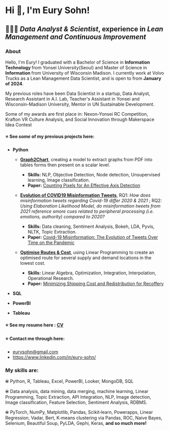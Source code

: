 # Hi 👋, I'm Eury Sohn!

 ## 👩🏻‍💻 <i>Data Analyst & Scientist</i>, experience in <i>Lean Management and Continuous Improvement </i>

### About
Hello, I'm Eury! I graduated with a Bachelor of Science in <b> Information Technology </b> from Yonsei University(Seoul) and Master of Science in <b> Information </b> from University of Wisconsin Madison. I currently work at Volvo Trucks as a Lean Management Data Scientist, and is open to from <b> January of 2024</b>. 

My previous roles have been Data Scientist in a startup, Data Analyst, Research Assistant in A.I. Lab, Teacher's Assistant in Yonsei and Wisconsin-Madison University, Mentor in UN Sustainable Development. 

Some of my awards are first place in: Nexon-Yonsei RC Competition, Krafton VR Culture Analysis, and Social Innovation through Makerspace Idea Contest

#### ⭐ See _some_ of my previous projects here: 
* **Python**
     * **[Graph2Chart](Python/Graph2Chart)**, creating a model to extract graphs from PDF into tables forms then present on a scalar level.
        * **Skills:** NLP, Objective Detection, Node detection, Unsupervised learning, Image classification.
        * **Paper:** [Counting Pixels for An Effective Axis Detection](IEEE_IRI_2022.pdf)
      
     * **[Evolution of COVID19 Misinformation Tweets](Python/Evolution%20of%20COVID19%20Misinformation%20Tweets)**, RQ1: _How does misinformation tweets regarding Covid-19 differ 2020 & 2021_ ; RQ2: _Using Elaboration Likelihood Model, do misinformation tweets from 2021 reference smore cues related to peripheral processing (i.e. emotions, authority) compared to 2020?_
        * **Skills:** Data cleaning, Sentiment Analysis, Bokeh, LDA, Pyvis, NLTK, Topic Extraction.
        * **Paper:** [Covid-19 Misinformation: The Evolution of Tweets Over Time on the Pandemic](Python/Evolution%20of%20COVID19%20Misinformation%20Tweets/Covid-19%20misinformation.pdf)
          
     * **[Optimise Routes & Cost](Python/Optimise%20Routes%20%26%20Cost)**, using Linear Programming to create an optimised route for several supply and demand locations in the lowest cost.
        * **Skills:** Linear Algebra, Optimization, Integration, Interpolation, Operational Research.
        * **Paper:** [Minimizing Shipping Cost and Redistribution for Recoffery](Python/Optimise%20Routes%20%26%20Cost/orms.pdf)

* **SQL**
* **PowerBI**
* **Tableau**

#### ⭐ See my resume here : [CV](ES_RESUME(fixed)July.pdf)
#### ⭐ Contact me through here: 
* eurysohn@gmail.com 
* https://www.linkedin.com/in/eury-sohn/

### My skills are: 

⦿ Python, R, Tableau, Excel, PowerBI, Looker, MongoDB, SQL 

⦿ Data analysis, data mining, data merging, machine learning, Linear Programming, Topic Extraction, API Integration, NLP, Image detection, Image classification, Feature Selection, Sentiment Analysis, RDBMS. 

⦿  PyTorch, NumPy, Matplotlib, Pandas, Scikit‑learn, Powerapps, Linear Regression, Vadar, Bert, K‑means clustering via Pandas, ROC, Naive Bayes, Selenium, Beautiful Soup, PyLDA, Gephi, Keras, <b> and so much more! </b> 

